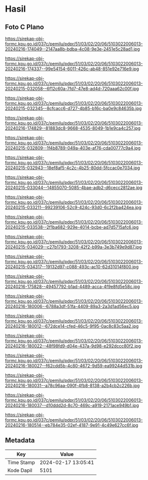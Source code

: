 # Hasil

## Foto C Plano

https://sirekap-obj-formc.kpu.go.id/037c/pemilu/pdpr/51/03/02/20/06/5103022006013-20240216-174049--2147aa8b-bdba-4c08-9e3e-2451e5c28ad1.jpg

https://sirekap-obj-formc.kpu.go.id/037c/pemilu/pdpr/51/03/02/20/06/5103022006013-20240216-174337--99e54154-6011-426c-ab48-851e92e716e9.jpg

https://sirekap-obj-formc.kpu.go.id/037c/pemilu/pdpr/51/03/02/20/06/5103022006013-20240215-032058--6f12c60a-7fd7-47e8-ad4d-720aaa62c00f.jpg

https://sirekap-obj-formc.kpu.go.id/037c/pemilu/pdpr/51/03/02/20/06/5103022006013-20240215-032345--8cfcacc6-d727-4b85-b16c-ba0e9c84635b.jpg

https://sirekap-obj-formc.kpu.go.id/037c/pemilu/pdpr/51/03/02/20/06/5103022006013-20240216-174829--81883dc8-9668-4535-8049-1b1e9ca4c257.jpg

https://sirekap-obj-formc.kpu.go.id/037c/pemilu/pdpr/51/03/02/20/06/5103022006013-20240215-032809--1f4b8789-049a-403e-af76-cda00777c9a4.jpg

https://sirekap-obj-formc.kpu.go.id/037c/pemilu/pdpr/51/03/02/20/06/5103022006013-20240215-032943--18ef8af5-4c2c-4b25-80dd-5fccac0e7034.jpg

https://sirekap-obj-formc.kpu.go.id/037c/pemilu/pdpr/51/03/02/20/06/5103022006013-20240215-033044--14855070-5085-4bae-adb2-d6cecc2812ae.jpg

https://sirekap-obj-formc.kpu.go.id/037c/pemilu/pdpr/51/03/02/20/06/5103022006013-20240215-033211--99239106-52c9-424c-93d0-6c2f2ba424ea.jpg

https://sirekap-obj-formc.kpu.go.id/037c/pemilu/pdpr/51/03/02/20/06/5103022006013-20240215-033538--2f1ba682-929e-4014-bcbe-ad7d5715afc6.jpg

https://sirekap-obj-formc.kpu.go.id/037c/pemilu/pdpr/51/03/02/20/06/5103022006013-20240215-034029--c27b1793-3208-42f2-b99a-3e3b749e9d87.jpg

https://sirekap-obj-formc.kpu.go.id/037c/pemilu/pdpr/51/03/02/20/06/5103022006013-20240215-034317--19132d97-c088-493c-ac10-62d31014f800.jpg

https://sirekap-obj-formc.kpu.go.id/037c/pemilu/pdpr/51/03/02/20/06/5103022006013-20240216-175828--49457792-b1ad-4489-acca-4f9e8fd5e58c.jpg

https://sirekap-obj-formc.kpu.go.id/037c/pemilu/pdpr/51/03/02/20/06/5103022006013-20240216-180006--6788a3df-51fa-4409-89a3-2a3d1ad56ec5.jpg

https://sirekap-obj-formc.kpu.go.id/037c/pemilu/pdpr/51/03/02/20/06/5103022006013-20240216-180012--672dce14-cfed-46c5-9f95-0ac8c83c5aa2.jpg

https://sirekap-obj-formc.kpu.go.id/037c/pemilu/pdpr/51/03/02/20/06/5103022006013-20240216-180022--48f98fd9-d04e-437a-9d98-e292dccc80f2.jpg

https://sirekap-obj-formc.kpu.go.id/037c/pemilu/pdpr/51/03/02/20/06/5103022006013-20240216-180027--f62cdd5b-4c80-4672-9d59-ea99244d531b.jpg

https://sirekap-obj-formc.kpu.go.id/037c/pemilu/pdpr/51/03/02/20/06/5103022006013-20240216-180031--a78c96aa-090f-4fb8-8138-a2b4cb2c226b.jpg

https://sirekap-obj-formc.kpu.go.id/037c/pemilu/pdpr/51/03/02/20/06/5103022006013-20240216-180037--d10ddd2d-8c70-469c-a919-2171ace949b1.jpg

https://sirekap-obj-formc.kpu.go.id/037c/pemilu/pdpr/51/03/02/20/06/5103022006013-20240216-180514--eb784e35-02ef-4187-9e91-4c49e627cc6f.jpg


## Metadata

| Key        | Value               |
| ---------- | ------------------- |
| Time Stamp | 2024-02-17 13:05:41 |
| Kode Dapil | 5101                |



